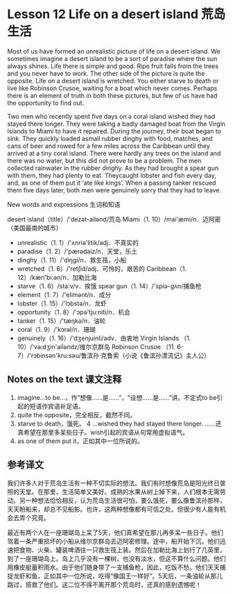 # Lesson 12 Life on a desert island 荒岛生活
Most of us have formed an unrealistic picture of life on a desert island. We sometimes imagine a desert island to be a sort of paradise where the sun always shines. Life there is simple and good. Ripe fruit falls from the trees and you never have to work. The other side of the picture is quite the opposite. Life on a desert island is wretched. You either starve to death or live like Robinson Crusoe, waiting for a boat which never comes. Perhaps there is an element of truth in both these pictures, but few of us have had the opportunity to find out.

Two men who recently spent five days on a coral island wished they had stayed there longer. They were taking a badly damaged boat from the Virgin Islands to Miami to have it repaired. During the journey, their boat began to sink. They quickly loaded asmall rubber dinghy with food, matches, and cans of beer and rowed for a few miles across the Caribbean until they arrived at a tiny coral island. There were hardly any trees on the island and there was no water, but this did not prove to be a problem. The men collected rainwater in the rubber dinghy. As they had brought a spear gun with them, they had plenty to eat. Theycaught lobster and fish every day, and, as one of them put it ‘ate like kings’. When a passing tanker rescued them five days later, both men were genuinely sorry that they had to leave.

New words and expressions 生词和知语

desert island（title）/'dezət-ailənd/荒岛
Miami（1. 10）/mai'æmi/n．迈阿密（美国最南的城市）
* unrealistic（1. 1）/'ʌnriə'litik/adj．不真实的
* paradise（1. 2）/'pærədaiz/n．天堂，乐土
* dinghy（1. 11）/'diŋgi/n．救生筏，小船
* wretched（1. 6）/'retʃid/adj．可怜的，艰苦的
Caribbean（1. 12）/kæri'bi:ən/n．加勒比海
* starve（1. 6）/sta:v/v．挨饿
spear gun（1. 14）/'spiə-gʌn/捕鱼枪
* element（1. 7）/'elimənt/n．成分
* lobster（1. 15）/'lɔbstə/n．龙虾
* opportunity（1. 8）/'ɔpə'tju:niti/n．机会
* tanker（1. 15）/'tæŋkə/n．油轮
* coral（1. 9）/'kɔrəl/n．珊瑚
* genuinely（1. 16）/'dʒenjuinli/adv．由衷地
Virgin Islands （1. 10）/'və:dʒin'ailəndz/维尔京群岛
Robinson Crusoe （11. 6-7）/'rɔbinsən'kru:səu/鲁滨孙·克鲁索（小说《鲁滨孙漂流记》主人公）

## Notes on the text 课文注释

1. imagine…to be…，作“想像……是……”，“设想……是……”讲。不定式to be引起的短语作宾语补足语。
2. quite the opposite，完全相反，截然不同。
3. starve to death，饿死。
4 …wished they had stayed there longer.
	……还真希望在那里多呆些日子。wish引起的宾语从句常用虚拟语气。
5. as one of them put it，正如其中一位所说的。

## 参考译文

我们许多人对于荒岛生活有一种不切实际的想法。我们有时想像荒岛是阳光终日普照的天堂。在那里，生活简单又美好。成熟的水果从树上掉下来，人们根本无需劳动。另一种想法恰恰相反，认为荒岛生活很可怕，要么饿死，要么像鲁滨孙那样，天天盼船来，却总不见船影。也许，这两种想像都有可信之处。但很少有人能有机会去弄个究竟。

最近有两个人在一座珊瑚岛上呆了5天，他们真希望在那儿再多呆一些日子。他们驾着一条严重损坏的小船从维尔京群岛去迈阿密修理。途中，船开始下沉，他们迅速把食物、火柴、罐装啤酒往一只救生筏上装。然后在加勒比海上划行了几英里，到了一座珊瑚岛上。岛上几乎没有一棵树，也没有淡水，但这不算什么问题。他们用橡皮艇蓄积雨水。由于他们随身带了一支捕鱼枪，因此，吃饭不愁。他们天天捕捉龙虾和鱼，正如其中一位所说，吃得“像国王一样好”。5天后，一条油轮从那儿路过，搭救了他们。这二位不得不离开那个荒岛时，还真的感到遗憾呢！
